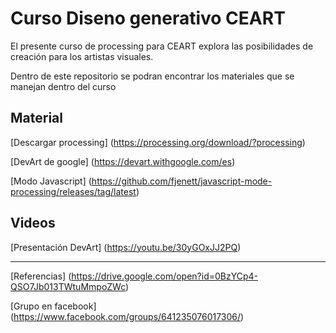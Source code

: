# Curso Diseno generativo CEART
El presente curso de processing para CEART explora las posibilidades de creación para los artistas visuales.

Dentro de este repositorio se podran encontrar los materiales que se manejan dentro del curso

## Material
[Descargar processing] (https://processing.org/download/?processing)  

[DevArt de google] (https://devart.withgoogle.com/es)

[Modo Javascript] (https://github.com/fjenett/javascript-mode-processing/releases/tag/latest)

## Videos
[Presentación DevArt] (https://youtu.be/30yGOxJJ2PQ)

----

[Referencias] (https://drive.google.com/open?id=0BzYCp4-QSO7Jb013TWtuMmpoZWc)

[Grupo en facebook] (https://www.facebook.com/groups/641235076017306/)
